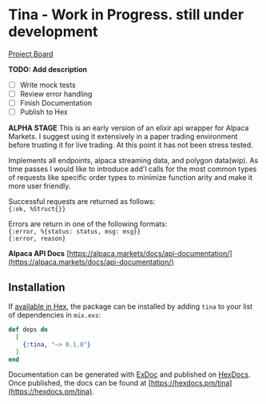 # Tina - Work in Progress. still under development

[Project Board](https://github.com/users/bradyfontenot/projects/4)

**TODO: Add description**
- [ ] Write mock tests
- [ ] Review error handling
- [ ] Finish Documentation
- [ ] Publish to Hex

**ALPHA STAGE**
This is an early version of an elixir api wrapper for Alpaca Markets. I suggest
using it extensively in a paper trading environment before trusting it for live
trading.  At this point it has not been stress tested.

Implements all endpoints, alpaca streaming data, and polygon data(wip).
As time passes I would like to introduce add'l calls for the most common types of requests 
like specific order types to minimize function arity and make it more user friendly.

Successful requests are returned as follows: \
`{:ok, %Struct{}}`

Errors are return in one of the following formats: \
`{:error, %{status: status, msg: msg}}` \
`{:error, reason}`

**Alpaca API Docs**
[https://alpaca.markets/docs/api-documentation/](https://alpaca.markets/docs/api-documentation/)
 

## Installation
If [available in Hex](https://hex.pm/docs/publish), the package can be installed
by adding `tina` to your list of dependencies in `mix.exs`:

```elixir
def deps do
  [
    {:tina, "~> 0.1.0"}
  ]
end
```

Documentation can be generated with [ExDoc](https://github.com/elixir-lang/ex_doc)
and published on [HexDocs](https://hexdocs.pm). Once published, the docs can
be found at [https://hexdocs.pm/tina](https://hexdocs.pm/tina).
